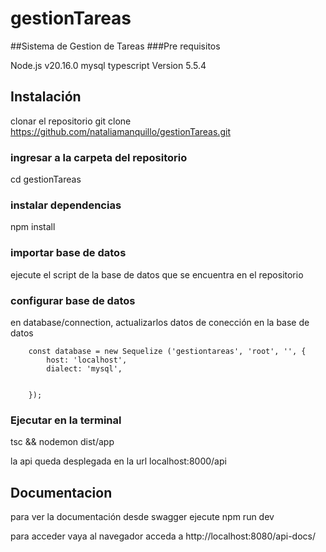 # gestionTareas


##Sistema de Gestion de Tareas
###Pre requisitos

Node.js v20.16.0
mysql
typescript Version 5.5.4


## Instalación
clonar el repositorio
git clone https://github.com/nataliamanquillo/gestionTareas.git

### ingresar a la carpeta del repositorio
cd gestionTareas

### instalar dependencias
npm install 

### importar base de datos
 
ejecute el script de la base de datos que se encuentra en el repositorio


### configurar base de datos
en database/connection, actualizarlos datos de conección en la base de datos

        const database = new Sequelize ('gestiontareas', 'root', '', {
            host: 'localhost',
            dialect: 'mysql',


        });


### Ejecutar en la terminal
tsc && nodemon dist/app

la api queda desplegada en la url 
localhost:8000/api

## Documentacion
para ver la documentación desde swagger ejecute
npm run dev 

para acceder vaya al navegador acceda a
http://localhost:8080/api-docs/


